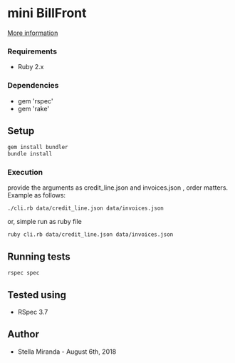 # mini BillFront

[More information](https://gist.github.com/iGEL/e62b5bf58de4a4db18dec21d290362a6)

### Requirements
 - Ruby 2.x

### Dependencies
- gem 'rspec'
- gem 'rake'

## Setup

```sh
gem install bundler
bundle install
```

### Execution

provide the arguments as credit_line.json and invoices.json , order matters. Example as follows:

``` 
./cli.rb data/credit_line.json data/invoices.json 
```

or, simple run as ruby file 

``` 
ruby cli.rb data/credit_line.json data/invoices.json 
```


## Running tests

```
rspec spec
```

## Tested using
 - RSpec 3.7

## Author
 - Stella Miranda - August 6th, 2018


